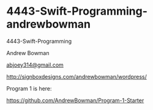 # 4443-Swift-Programming-andrewbowman
4443-Swift-Programming

Andrew Bowman

abjoey314@gmail.com 

http://signboxdesigns.com/andrewbowman/wordpress/




Program 1 is here:

https://github.com/AndrewBowman/Program-1-Starter
